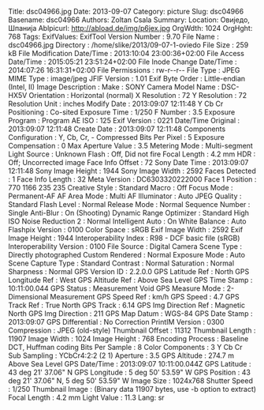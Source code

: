 Title: dsc04966.jpg
Date: 2013-09-07
Category: picture
Slug: dsc04966
Basename: dsc04966
Authors: Zoltan Csala
Summary:
Location: Овиједо, Шпанија
Ablpicurl: http://abload.de/img/p6jex.jpg
OrgWdth: 1024
OrgHght: 768
Tags:
ExifValues: ExifTool Version Number : 9.70
            File Name : dsc04966.jpg
            Directory : /home/slike/2013/09-07-1-oviedo
            File Size : 259 kB
            File Modification Date/Time : 2013:10:04 23:00:36+02:00
            File Access Date/Time : 2015:05:21 23:51:24+02:00
            File Inode Change Date/Time : 2014:07:26 16:31:31+02:00
            File Permissions : rw-r--r--
            File Type : JPEG
            MIME Type : image/jpeg
            JFIF Version : 1.01
            Exif Byte Order : Little-endian (Intel, II)
            Image Description :
            Make : SONY
            Camera Model Name : DSC-HX5V
            Orientation : Horizontal (normal)
            X Resolution : 72
            Y Resolution : 72
            Resolution Unit : inches
            Modify Date : 2013:09:07 12:11:48
            Y Cb Cr Positioning : Co-sited
            Exposure Time : 1/250
            F Number : 3.5
            Exposure Program : Program AE
            ISO : 125
            Exif Version : 0221
            Date/Time Original : 2013:09:07 12:11:48
            Create Date : 2013:09:07 12:11:48
            Components Configuration : Y, Cb, Cr, -
            Compressed Bits Per Pixel : 5
            Exposure Compensation : 0
            Max Aperture Value : 3.5
            Metering Mode : Multi-segment
            Light Source : Unknown
            Flash : Off, Did not fire
            Focal Length : 4.2 mm
            HDR : Off; Uncorrected image
            Face Info Offset : 72
            Sony Date Time : 2013:09:07 12:11:48
            Sony Image Height : 1944
            Sony Image Width : 2592
            Faces Detected : 1
            Face Info Length : 32
            Meta Version : DC6303320222000
            Face 1 Position : 770 1166 235 235
            Creative Style : Standard
            Macro : Off
            Focus Mode : Permanent-AF
            AF Area Mode : Multi
            AF Illuminator : Auto
            JPEG Quality : Standard
            Flash Level : Normal
            Release Mode : Normal
            Sequence Number : Single
            Anti-Blur : On (Shooting)
            Dynamic Range Optimizer : Standard
            High ISO Noise Reduction 2 : Normal
            Intelligent Auto : On
            White Balance : Auto
            Flashpix Version : 0100
            Color Space : sRGB
            Exif Image Width : 2592
            Exif Image Height : 1944
            Interoperability Index : R98 - DCF basic file (sRGB)
            Interoperability Version : 0100
            File Source : Digital Camera
            Scene Type : Directly photographed
            Custom Rendered : Normal
            Exposure Mode : Auto
            Scene Capture Type : Standard
            Contrast : Normal
            Saturation : Normal
            Sharpness : Normal
            GPS Version ID : 2.2.0.0
            GPS Latitude Ref : North
            GPS Longitude Ref : West
            GPS Altitude Ref : Above Sea Level
            GPS Time Stamp : 10:11:00.044
            GPS Status : Measurement Void
            GPS Measure Mode : 2-Dimensional Measurement
            GPS Speed Ref : km/h
            GPS Speed : 4.7
            GPS Track Ref : True North
            GPS Track : 6.14
            GPS Img Direction Ref : Magnetic North
            GPS Img Direction : 211
            GPS Map Datum : WGS-84
            GPS Date Stamp : 2013:09:07
            GPS Differential : No Correction
            PrintIM Version : 0300
            Compression : JPEG (old-style)
            Thumbnail Offset : 11312
            Thumbnail Length : 11907
            Image Width : 1024
            Image Height : 768
            Encoding Process : Baseline DCT, Huffman coding
            Bits Per Sample : 8
            Color Components : 3
            Y Cb Cr Sub Sampling : YCbCr4:2:2 (2 1)
            Aperture : 3.5
            GPS Altitude : 274.7 m Above Sea Level
            GPS Date/Time : 2013:09:07 10:11:00.044Z
            GPS Latitude : 43 deg 21' 37.06" N
            GPS Longitude : 5 deg 50' 53.59" W
            GPS Position : 43 deg 21' 37.06" N, 5 deg 50' 53.59" W
            Image Size : 1024x768
            Shutter Speed : 1/250
            Thumbnail Image : (Binary data 11907 bytes, use -b option to extract)
            Focal Length : 4.2 mm
            Light Value : 11.3
Lang: sr

